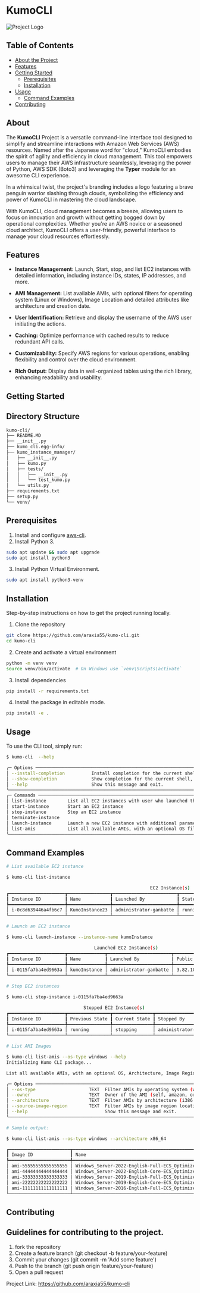 # KumoCLI

![Project Logo](./kumo_instance_manager/assets/kumo-penguin.png)

## Table of Contents
- [About the Project](#about-the-project)
- [Features](#features)
- [Getting Started](#getting-started)
  - [Prerequisites](#prerequisites)
  - [Installation](#installation)
- [Usage](#usage)
  - [Command Examples](#command-examples)
- [Contributing](#contributing)

## About
The **KumoCLI** Project is a versatile command-line interface tool designed to simplify and streamline interactions with Amazon Web Services (AWS) resources. Named after the Japanese word for "cloud," KumoCLI embodies the spirit of agility and efficiency in cloud management. This tool empowers users to manage their AWS infrastructure seamlessly, leveraging the power of Python, AWS SDK (Boto3) and leveraging the **Typer** module for an awesome CLI experience.

In a whimsical twist, the project's branding includes a logo featuring a brave penguin warrior slashing through clouds, symbolizing the efficiency and power of KumoCLI in mastering the cloud landscape.

With KumoCLI, cloud management becomes a breeze, allowing users to focus on innovation and growth without getting bogged down by operational complexities. Whether you're an AWS novice or a seasoned cloud architect, KumoCLI offers a user-friendly, powerful interface to manage your cloud resources effortlessly.

## Features
- **Instance Management:** Launch, Start, stop, and list EC2 instances with detailed information, including instance IDs, states, IP addresses, and more.

- **AMI Management:** List available AMIs, with optional filters for operating system (Linux or Windows), Image Location and detailed attributes like architecture and creation date.

- **User Identification:** Retrieve and display the username of the AWS user initiating the actions.

- **Caching:** Optimize performance with cached results to reduce redundant API calls.

- **Customizability:** Specify AWS regions for various operations, enabling flexibility and control over the cloud environment.

- **Rich Output:** Display data in well-organized tables using the rich library, enhancing readability and usability.

## Getting Started

## Directory Structure
```bash
kumo-cli/
├── README.MD
├── __init__.py
├── kumo_cli.egg-info/
├── kumo_instance_manager/
│   ├── __init__.py
│   ├── kumo.py
│   ├── tests/
│   │   ├── __init__.py
│   │   └── test_kumo.py
│   └── utils.py
├── requirements.txt
├── setup.py
└── venv/
```

## Prerequisites
1. Install and configure [aws-cli](https://docs.aws.amazon.com/cli/latest/userguide/getting-started-install.html).
2. Install Python 3.

```bash
sudo apt update && sudo apt upgrade
sudo apt install python3
```
  
3. Install Python Virtual Environment.

```bash
sudo apt install python3-venv
```

## Installation
Step-by-step instructions on how to get the project running locally.

1. Clone the repository

```bash
git clone https://github.com/araxia55/kumo-cli.git
cd kumo-cli
```

2. Create and activate a virtual environment

```bash
python -m venv venv
source venv/bin/activate  # On Windows use `venv\Scripts\activate`
```

3. Install dependencies

```bash
pip install -r requirements.txt
```

4. Install the package in editable mode.
```bash
pip install -e .
```

## Usage
To use the CLI tool, simply run:
```bash
$ kumo-cli  --help

╭─ Options ─────────────────────────────────────────────────────────────────────────────────────────────────────────────────────────────────────────────────────────────────────────────────────────────────────────────────────────────────────────────────────────────────────────────────────────────────────────────────────╮
│ --install-completion          Install completion for the current shell.                                                                                                                                                                                                                                                       │
│ --show-completion             Show completion for the current shell, to copy it or customize the installation.                                                                                                                                                                                                                │
│ --help                        Show this message and exit.                                                                                                                                                                                                                                                                     │
╰───────────────────────────────────────────────────────────────────────────────────────────────────────────────────────────────────────────────────────────────────────────────────────────────────────────────────────────────────────────────────────────────────────────────────────────────────────────────────────────────╯
╭─ Commands ────────────────────────────────────────────────────────────────────────────────────────────────────────────────────────────────────────────────────────────────────────────────────────────────────────────────────────────────────────────────────────────────────────────────────────────────────────────────────╮
│ list-instance        List all EC2 instances with user who launched them and other details                                                                                                                                                                                                                                     │
│ start-instance       Start an EC2 instance                                                                                                                                                                                                                                                                                    │
│ stop-instance        Stop an EC2 instance                                                                                                                                                                                                                                                                                     │
│ terminate-instance                                                                                                                                                                                                                                                                                                            │
│ launch-instance      Launch a new EC2 instance with additional parameters and default values                                                                                                                                                                                                                                  │
│ list-amis            List all available AMIs, with an optional OS filter                                                                                                                                                                                                                                                      │
╰───────────────────────────────────────────────────────────────────────────────────────────────────────────────────────────────────────────────────────────────────────────────────────────────────────────────────────────────────────────────────────────────────────────────────────────────────────────────────────────────╯

```

## Command Examples

```bash
# List available EC2 instance

$ kumo-cli list-instance

                                                      EC2 Instance(s)                                                           
┏━━━━━━━━━━━━━━━━━━━━━┳━━━━━━━━━━━━━━━━┳━━━━━━━━━━━━━━━━━━━━━━━━┳━━━━━━━━━┳━━━━━━━━━━━━━━┳━━━━━━━━━━━━━┳━━━━━━━━━━━━━━━┳━━━━━━━━━━━┓
┃ Instance ID         ┃ Name           ┃ Launched By            ┃ State   ┃ Running Time ┃ Public IP   ┃ Private IP    ┃ Region    ┃
┡━━━━━━━━━━━━━━━━━━━━━╇━━━━━━━━━━━━━━━━╇━━━━━━━━━━━━━━━━━━━━━━━━╇━━━━━━━━━╇━━━━━━━━━━━━━━╇━━━━━━━━━━━━━╇━━━━━━━━━━━━━━━╇━━━━━━━━━━━┩
│ i-0c8d639446a4fb6c7 │ KumoInstance23 │ administrator-ganbatte │ running │ 0d 3h 4m     │ 34.230.45.6 │ 172.31.95.250 │ us-east-1 │
└─────────────────────┴────────────────┴────────────────────────┴─────────┴──────────────┴─────────────┴───────────────┴───────────┘

# Launch an EC2 instance

$ kumo-cli launch-instance --instance-name kumoInstance

                                 Launched EC2 Instance(s)                                 
┏━━━━━━━━━━━━━━━━━━━━━┳━━━━━━━━━━━━━━┳━━━━━━━━━━━━━━━━━━━━━━━━┳━━━━━━━━━━━━━━┳━━━━━━━━━━━┓
┃ Instance ID         ┃ Name         ┃ Launched By            ┃ Public IP    ┃ Region    ┃
┡━━━━━━━━━━━━━━━━━━━━━╇━━━━━━━━━━━━━━╇━━━━━━━━━━━━━━━━━━━━━━━━╇━━━━━━━━━━━━━━╇━━━━━━━━━━━┩
│ i-0115fa7ba4ed9663a │ kumoInstance │ administrator-ganbatte │ 3.82.109.207 │ us-east-1 │
└─────────────────────┴──────────────┴────────────────────────┴──────────────┴───────────┘

# Stop EC2 instances

$ kumo-cli stop-instance i-0115fa7ba4ed9663a

                             Stopped EC2 Instance(s)                             
┏━━━━━━━━━━━━━━━━━━━━━┳━━━━━━━━━━━━━━━━┳━━━━━━━━━━━━━━━┳━━━━━━━━━━━━━━━━━━━━━━━━┓
┃ Instance ID         ┃ Previous State ┃ Current State ┃ Stopped By             ┃
┡━━━━━━━━━━━━━━━━━━━━━╇━━━━━━━━━━━━━━━━╇━━━━━━━━━━━━━━━╇━━━━━━━━━━━━━━━━━━━━━━━━┩
│ i-0115fa7ba4ed9663a │ running        │ stopping      │ administrator-ganbatte │
└─────────────────────┴────────────────┴───────────────┴────────────────────────┘

# List AMI Images 

$ kumo-cli list-amis --os-type windows --help
Initializing Kumo CLI package...

List all available AMIs, with an optional OS, Architecture, Image Region filter, etc.

╭─ Options ────────────────────────────────────────────────────────────────────────────────────────────────────────────────────────────────────────────────────────────────────────────────────────────────────────────────────────────────────────────────────────────────────────────────╮
│ --os-type                    TEXT  Filter AMIs by operating system (windows or linux) [default: None]                                                                                                                                                                                    │
│ --owner                      TEXT  Owner of the AMI (self, amazon, or aws-marketplace) [default: self]                                                                                                                                                                                   │
│ --architecture               TEXT  Filter AMIs by architecture (i386|x86_64|arm64|x86_64_mac|arm64_mac) [default: None]                                                                                                                                                                  │
│ --source-image-region        TEXT  Filter AMIs by image region location [default: us-east-1]                                                                                                                                                                                             │
│ --help                             Show this message and exit.                                                                                                                                                                                                                           │
╰──────────────────────────────────────────────────────────────────────────────────────────────────────────────────────────────────────────────────────────────────────────────────────────────────────────────────────────────────────────────────────────────────────────────────────────╯

# Sample output:

$ kumo-cli list-amis --os-type windows --architecture x86_64

┏━━━━━━━━━━━━━━━━━━━━━━━┳━━━━━━━━━━━━━━━━━━━━━━━━━━━━━━━━━━━━━━━━━━━━━━━━━━━━━━━━━━━━━━━━━━━━━━━━━━━━━━━━━━━━━━━━━━━━━━━━━━━┳━━━━━━━━━━━━━━━━━━━━━━━━━━┳━━━━━━━━━━━┳━━━━━━━━━━━━━━━━━━━━━━━━━━━━━━━━━━━━┳━━━━━━━━━━━━━━┳━━━━━━━━━━━━━━┓
┃ Image ID              ┃ Name                                                                                              ┃ Creation Date            ┃ State     ┃ OS                                 ┃ Architecture ┃ Image Region ┃
┡━━━━━━━━━━━━━━━━━━━━━━━╇━━━━━━━━━━━━━━━━━━━━━━━━━━━━━━━━━━━━━━━━━━━━━━━━━━━━━━━━━━━━━━━━━━━━━━━━━━━━━━━━━━━━━━━━━━━━━━━━━━━╇━━━━━━━━━━━━━━━━━━━━━━━━━━╇━━━━━━━━━━━╇━━━━━━━━━━━━━━━━━━━━━━━━━━━━━━━━━━━━╇━━━━━━━━━━━━━━╇━━━━━━━━━━━━━━┩
│ ami-55555555555555555 │ Windows_Server-2022-English-Full-ECS_Optimized-2025.02.14                                         │ 2025-02-18T16:19:21.000Z │ available │ Windows                            │ x86_64       │ us-east-1    │
│ ami-44444444444444444 │ Windows_Server-2022-English-Core-ECS_Optimized-2025.02.14                                         │ 2025-02-18T16:19:20.000Z │ available │ Windows                            │ x86_64       │ us-east-1    │
│ ami-33333333333333333 │ Windows_Server-2019-English-Full-ECS_Optimized-2025.02.14                                         │ 2025-02-18T16:19:18.000Z │ available │ Windows                            │ x86_64       │ us-east-1    │
│ ami-22222222222222222 │ Windows_Server-2019-English-Core-ECS_Optimized-2025.02.14                                         │ 2025-02-18T16:19:17.000Z │ available │ Windows                            │ x86_64       │ us-east-1    │
│ ami-11111111111111111 │ Windows_Server-2016-English-Full-ECS_Optimized-2025.02.14                                         │ 2025-02-18T16:19:16.000Z │ available │ Windows                            │ x86_64       │ us-east-1    │
└───────────────────────┴───────────────────────────────────────────────────────────────────────────────────────────────────┴──────────────────────────┴───────────┴────────────────────────────────────┴──────────────┴──────────────┘
```
## Contributing
## Guidelines for contributing to the project.

1. fork the repository
2. Create a feature branch (git checkout -b feature/your-feature)
3. Commit your changes (git commit -m 'Add some feature')
4. Push to the branch (git push origin feature/your-feature)
5. Open a pull request

Project Link: https://github.com/araxia55/kumo-cli